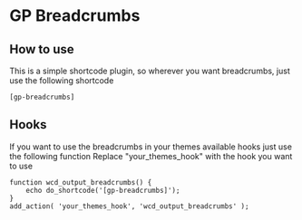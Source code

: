 # GP Breadcrumbs

## How to use
This is a simple shortcode plugin, so wherever you want breadcrumbs, just use the following shortcode
```
[gp-breadcrumbs]
```

## Hooks
If you want to use the breadcrumbs in your themes available hooks just use the following function
Replace "your_themes_hook" with the hook you want to use
```
function wcd_output_breadcrumbs() {
    echo do_shortcode('[gp-breadcrumbs]');
}
add_action( 'your_themes_hook', 'wcd_output_breadcrumbs' );
```